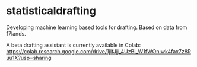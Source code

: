 # statisticaldrafting
Developing machine learning based tools for drafting. Based on data from 17lands. 

A beta drafting assistant is currently available in Colab:  
https://colab.research.google.com/drive/1jIfJjj_4UzBI_W1fWOn:wk4fax7z8Ruu1X?usp=sharing
